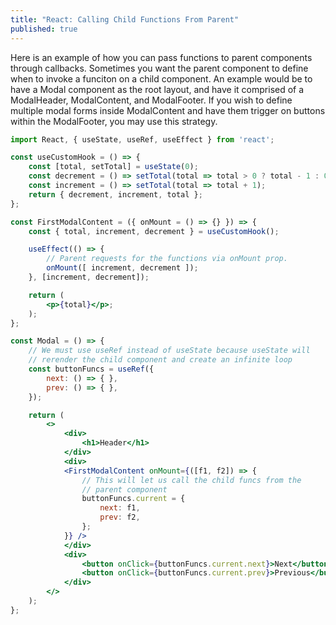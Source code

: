 ```yaml
---
title: "React: Calling Child Functions From Parent"
published: true
---
```


Here is an example of how you can pass functions to parent components through callbacks. Sometimes you want the parent
component to define when to invoke a funciton on a child component. An example would be to have a Modal component as the
root layout, and have it comprised of a ModalHeader, ModalContent, and ModalFooter. If you wish to define multiple modal
forms inside ModalContent and have them trigger on buttons within the ModalFooter, you may use this strategy.

```jsx
import React, { useState, useRef, useEffect } from 'react';

const useCustomHook = () => {
    const [total, setTotal] = useState(0);
    const decrement = () => setTotal(total => total > 0 ? total - 1 : 0);
    const increment = () => setTotal(total => total + 1);
    return { decrement, increment, total };
};

const FirstModalContent = ({ onMount = () => {} }) => {
    const { total, increment, decrement } = useCustomHook();

    useEffect(() => {
        // Parent requests for the functions via onMount prop.
        onMount([ increment, decrement ]);
    }, [increment, decrement]);

    return (
        <p>{total}</p>;
    );
};

const Modal = () => {
    // We must use useRef instead of useState because useState will
    // rerender the child component and create an infinite loop
    const buttonFuncs = useRef({
        next: () => { },
        prev: () => { },
    });

    return (
        <>
            <div>
                <h1>Header</h1>
            </div>
            <div>
            <FirstModalContent onMount={([f1, f2]) => {
                // This will let us call the child funcs from the 
                // parent component
                buttonFuncs.current = {
                    next: f1,
                    prev: f2,
                };
            }} />
            </div>
            <div>
                <button onClick={buttonFuncs.current.next}>Next</button>
                <button onClick={buttonFuncs.current.prev}>Previous</button>
            </div>
        </>
    );
};

```

